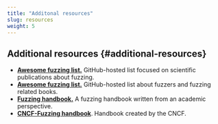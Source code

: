 ```yaml
---
title: "Additonal resources"
slug: resources
weight: 5
---
```



## Additional resources {#additional-resources}

* **[Awesome fuzzing list.](https://github.com/cpuu/awesome-fuzzing)** GitHub-hosted list focused on scientific publications about fuzzing.
* **[Awesome fuzzing list.](https://github.com/secfigo/Awesome-Fuzzing)** GitHub-hosted list about fuzzers and fuzzing related books.
* **[Fuzzing handbook.](https://www.fuzzingbook.org/)** A fuzzing handbook written from an academic perspective.
* **[CNCF-Fuzzing handbook](https://github.com/cncf/tag-security/tree/main/security-fuzzing-handbook)**. Handbook created by the CNCF.